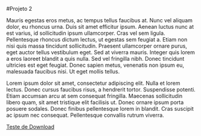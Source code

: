 #Projeto 2

Mauris egestas eros metus, ac tempus tellus faucibus at. Nunc vel aliquam dolor, eu rhoncus urna. Duis sit amet efficitur ipsum. Aenean luctus nunc at est varius, id sollicitudin ipsum ullamcorper. Cras vel sem ligula. Pellentesque rhoncus dictum lectus, ut egestas sem feugiat a. Etiam non nisi quis massa tincidunt sollicitudin. Praesent ullamcorper ornare purus, eget auctor tellus vestibulum eget. Sed at viverra mauris. Integer quis lorem a eros laoreet blandit a quis nulla. Sed vel fringilla nibh. Donec tincidunt ultricies est eget feugiat. Donec sapien metus, venenatis non ipsum eu, malesuada faucibus nisi.
Ut eget mollis tellus. 

Lorem ipsum dolor sit amet, consectetur adipiscing elit. Nulla et lorem lectus. Donec cursus faucibus risus, a hendrerit tortor. Suspendisse potenti. Etiam accumsan arcu at sem consequat fringilla. Maecenas sollicitudin libero quam, sit amet tristique elit facilisis ut. Donec ornare ipsum porta posuere sodales. Donec finibus pellentesque lorem in blandit. Cras suscipit ac ipsum nec consequat.
Pellentesque convallis rutrum viverra.

[Teste de Download](https://drive.google.com/file/d/1tt56IzmLrObs1c6_n6iUpGbObH-svgrJ/view?usp=sharing)
